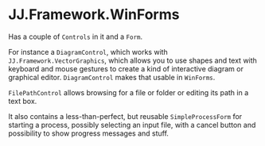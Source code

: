 ﻿# JJ.Framework.WinForms

Has a couple of `Controls` in it and a `Form`.

For instance a `DiagramControl`, which works with `JJ.Framework.VectorGraphics`, which allows you to use shapes and text with keyboard and mouse gestures to create a kind of interactive diagram or graphical editor. `DiagramControl` makes that usable in `WinForms`.

`FilePathControl` allows browsing for a file or folder or editing its path in a text box.

It also contains a less-than-perfect, but reusable `SimpleProcessForm` for starting a process, possibly selecting an input file, with a cancel button and possibility to show progress messages and stuff.

